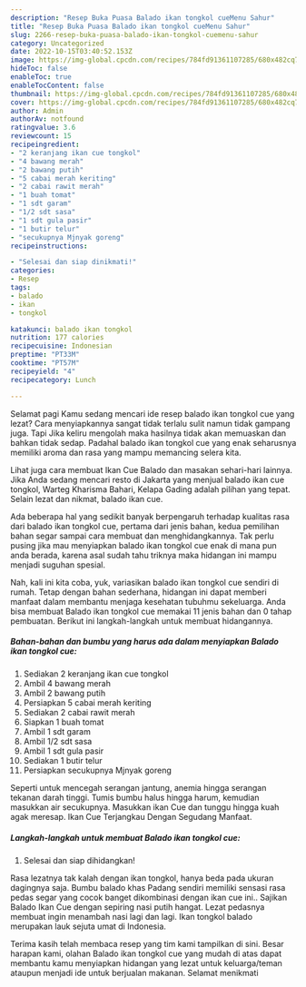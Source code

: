 ```yaml
---
description: "Resep Buka Puasa Balado ikan tongkol cueMenu Sahur"
title: "Resep Buka Puasa Balado ikan tongkol cueMenu Sahur"
slug: 2266-resep-buka-puasa-balado-ikan-tongkol-cuemenu-sahur
category: Uncategorized
date: 2022-10-15T03:40:52.153Z
image: https://img-global.cpcdn.com/recipes/784fd91361107285/680x482cq70/balado-ikan-tongkol-cue-foto-resep-utama.jpg
hideToc: false
enableToc: true
enableTocContent: false
thumbnail: https://img-global.cpcdn.com/recipes/784fd91361107285/680x482cq70/balado-ikan-tongkol-cue-foto-resep-utama.jpg
cover: https://img-global.cpcdn.com/recipes/784fd91361107285/680x482cq70/balado-ikan-tongkol-cue-foto-resep-utama.jpg
author: Admin
authorAv: notfound
ratingvalue: 3.6
reviewcount: 15
recipeingredient:
- "2 keranjang ikan cue tongkol"
- "4 bawang merah"
- "2 bawang putih"
- "5 cabai merah keriting"
- "2 cabai rawit merah"
- "1 buah tomat"
- "1 sdt garam"
- "1/2 sdt sasa"
- "1 sdt gula pasir"
- "1 butir telur"
- "secukupnya Mjnyak goreng"
recipeinstructions:

- "Selesai dan siap dinikmati!"
categories:
- Resep
tags:
- balado
- ikan
- tongkol

katakunci: balado ikan tongkol 
nutrition: 177 calories
recipecuisine: Indonesian
preptime: "PT33M"
cooktime: "PT57M"
recipeyield: "4"
recipecategory: Lunch

---
```



Selamat pagi Kamu sedang mencari ide resep balado ikan tongkol cue yang lezat? Cara menyiapkannya sangat tidak terlalu sulit namun tidak gampang juga. Tapi Jika keliru mengolah maka hasilnya tidak akan memuaskan dan bahkan tidak sedap. Padahal balado ikan tongkol cue yang enak seharusnya memiliki aroma dan rasa yang mampu memancing selera kita.


Lihat juga cara membuat Ikan Cue Balado dan masakan sehari-hari lainnya. Jika Anda sedang mencari resto di Jakarta yang menjual balado ikan cue tongkol, Warteg Kharisma Bahari, Kelapa Gading adalah pilihan yang tepat. Selain lezat dan nikmat, balado ikan cue.

Ada beberapa hal yang sedikit banyak berpengaruh terhadap kualitas rasa dari balado ikan tongkol cue, pertama dari jenis bahan, kedua pemilihan bahan segar sampai cara membuat dan menghidangkannya. Tak perlu pusing jika mau menyiapkan balado ikan tongkol cue enak di mana pun anda berada, karena asal sudah tahu triknya maka hidangan ini mampu menjadi suguhan spesial.


Nah, kali ini kita coba, yuk, variasikan balado ikan tongkol cue sendiri di rumah. Tetap dengan bahan sederhana, hidangan ini dapat memberi manfaat dalam membantu menjaga kesehatan tubuhmu sekeluarga. Anda bisa membuat Balado ikan tongkol cue memakai 11 jenis bahan dan 0 tahap pembuatan. Berikut ini langkah-langkah untuk membuat hidangannya.

<!--inarticleads1-->

##### Bahan-bahan dan bumbu yang harus ada dalam menyiapkan Balado ikan tongkol cue:

1. Sediakan 2 keranjang ikan cue tongkol
1. Ambil 4 bawang merah
1. Ambil 2 bawang putih
1. Persiapkan 5 cabai merah keriting
1. Sediakan 2 cabai rawit merah
1. Siapkan 1 buah tomat
1. Ambil 1 sdt garam
1. Ambil 1/2 sdt sasa
1. Ambil 1 sdt gula pasir
1. Sediakan 1 butir telur
1. Persiapkan secukupnya Mjnyak goreng


Seperti untuk mencegah serangan jantung, anemia hingga serangan tekanan darah tinggi. Tumis bumbu halus hingga harum, kemudian masukkan air secukupnya. Masukkan ikan Cue dan tunggu hingga kuah agak meresap. Ikan Cue Terjangkau Dengan Segudang Manfaat. 

<!--inarticleads2-->

##### Langkah-langkah untuk membuat Balado ikan tongkol cue:


1. Selesai dan siap dihidangkan!

Rasa lezatnya tak kalah dengan ikan tongkol, hanya beda pada ukuran dagingnya saja. Bumbu balado khas Padang sendiri memiliki sensasi rasa pedas segar yang cocok banget dikombinasi dengan ikan cue ini.. Sajikan Balado Ikan Cue dengan sepiring nasi putih hangat. Lezat pedasnya membuat ingin menambah nasi lagi dan lagi. Ikan tongkol balado merupakan lauk sejuta umat di Indonesia. 

Terima kasih telah membaca resep yang tim kami tampilkan di sini. Besar harapan kami, olahan Balado ikan tongkol cue yang mudah di atas dapat membantu kamu menyiapkan hidangan yang lezat untuk keluarga/teman ataupun menjadi ide untuk berjualan makanan. Selamat menikmati
